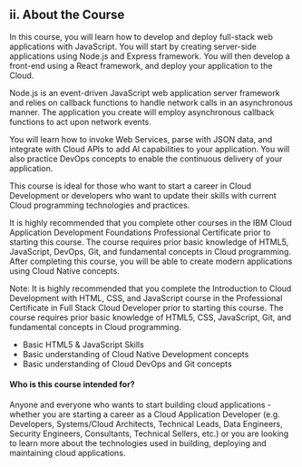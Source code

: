 <h2>ii. About the Course</h2>

<p>
In this course, you will learn how to develop and deploy full-stack web applications with JavaScript. You will start by creating server-side applications using Node.js and Express framework. You will then develop a front-end using a React framework, and deploy your application to the Cloud.</p>
<p>Node.js is an event-driven JavaScript web application server framework and relies on callback functions to handle network calls in an asynchronous manner. The application you create will employ asynchronous callback functions to act upon network events.</p>
<p>You will learn how to invoke Web Services, parse with JSON data, and integrate with Cloud APIs to add AI capabilities to your application. You will also practice DevOps concepts to enable the continuous delivery of your application.</p>
<p>This course is ideal for those who want to start a career in Cloud Development or developers who want to update their skills with current Cloud programming technologies and practices.</p>
<p>It is highly recommended that you complete other courses in the IBM Cloud Application Development Foundations Professional Certificate prior to starting this course. The course requires prior basic knowledge of HTML5, JavaScript, DevOps, Git, and fundamental concepts in Cloud programming.<br>
After completing this course, you will be able to create modern applications using Cloud Native concepts.<br></p>
<article>
Note: It is highly recommended that you complete the Introduction to Cloud Development with HTML, CSS, and JavaScript course in the Professional Certificate in Full Stack Cloud Developer prior to starting this course. The course requires prior basic knowledge of HTML5, CSS, JavaScript, Git, and fundamental concepts in Cloud programming.
</article>

<ul>
<li>Basic HTML5 & JavaScript Skills</li>
<li>Basic understanding of Cloud Native Development concepts</li>
<li>Basic understanding of Cloud DevOps and Git concepts</li>
</ul>

<h4>Who is this course intended for?</h4>
Anyone and everyone who wants to start building cloud applications - whether you are starting a career as a Cloud Application Developer (e.g. Developers, Systems/Cloud Architects, Technical Leads, Data Engineers, Security Engineers, Consultants, Technical Sellers, etc.) or you are looking to learn more about the technologies used in building, deploying and maintaining cloud applications.
